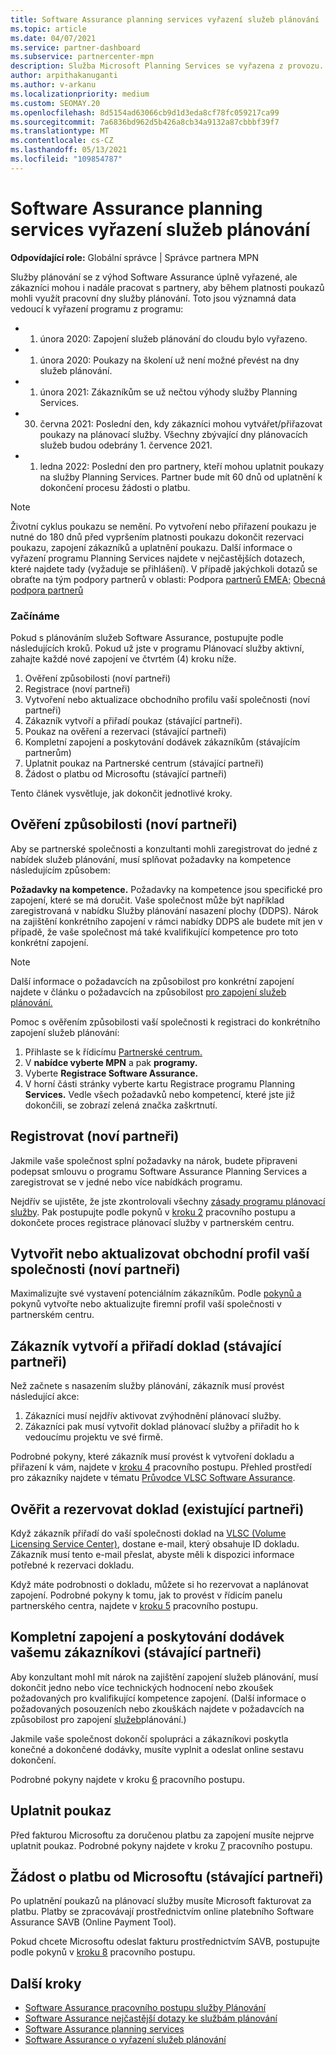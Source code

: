 ```yaml
---
title: Software Assurance planning services vyřazení služeb plánování
ms.topic: article
ms.date: 04/07/2021
ms.service: partner-dashboard
ms.subservice: partnercenter-mpn
description: Služba Microsoft Planning Services se vyřazena z provozu.
author: arpithakanuganti
ms.author: v-arkanu
ms.localizationpriority: medium
ms.custom: SEOMAY.20
ms.openlocfilehash: 8d5154ad63066cb9d1d3eda8cf78fc059217ca99
ms.sourcegitcommit: 7a6836bd962d5b426a8cb34a9132a87cbbbf39f7
ms.translationtype: MT
ms.contentlocale: cs-CZ
ms.lasthandoff: 05/13/2021
ms.locfileid: "109854787"
---
```

# <a name="software-assurance-planning-services-retirement"></a>Software Assurance planning services vyřazení služeb plánování

**Odpovídající role:** Globální správce | Správce partnera MPN


Služby plánování se z výhod Software Assurance úplně vyřazené, ale zákazníci mohou i nadále pracovat s partnery, aby během platnosti poukazů mohli využít pracovní dny služby plánování. Toto jsou významná data vedoucí k vyřazení programu z programu: 

- 1. února 2020: Zapojení služeb plánování do cloudu bylo vyřazeno.  
- 1. února 2020: Poukazy na školení už není možné převést na dny služeb plánování.  
- 1. února 2021: Zákazníkům se už nečtou výhody služby Planning Services. 
- 30. června 2021: Poslední den, kdy zákazníci mohou vytvářet/přiřazovat poukazy na plánovací služby. Všechny zbývající dny plánovacích služeb budou odebrány 1. července 2021.
- 1. ledna 2022: Poslední den pro partnery, kteří mohou uplatnit poukazy na služby Planning Services. Partner bude mít 60 dnů od uplatnění k dokončení procesu žádosti o platbu.  

>[!NOTE]
>Životní cyklus poukazu se nemění. Po vytvoření nebo přiřazení poukazu je nutné do 180 dnů před vypršením platnosti poukazu dokončit rezervaci poukazu, zapojení zákazníků a uplatnění poukazu.  Další informace o vyřazení programu Planning [](https://partner.microsoft.com/resources/collection/software-assurance-benefit-changes#/) Services najdete v nejčastějších dotazech, které najdete tady (vyžaduje se přihlášení).  V případě jakýchkoli dotazů se obraťte na tým podpory partnerů v oblasti: Podpora [partnerů EMEA;](mailto:savoucher@msdirectservices.com) [Obecná podpora partnerů](https://partner.microsoft.com/dashboard/support/servicerequests)


### <a name="get-started"></a>Začínáme

Pokud s plánováním služeb Software Assurance, postupujte podle následujících kroků. Pokud už jste v programu Plánovací služby aktivní, zahajte každé nové zapojení ve čtvrtém (4) kroku níže.

1. Ověření způsobilosti (noví partneři)
2. Registrace (noví partneři)
3. Vytvoření nebo aktualizace obchodního profilu vaší společnosti (noví partneři)
4. Zákazník vytvoří a přiřadí poukaz (stávající partneři).
5. Poukaz na ověření a rezervaci (stávající partneři)
6. Kompletní zapojení a poskytování dodávek zákazníkům (stávajícím partnerům)
7. Uplatnit poukaz na Partnerské centrum (stávající partneři)
8. Žádost o platbu od Microsoftu (stávající partneři)

Tento článek vysvětluje, jak dokončit jednotlivé kroky.

## <a name="verify-eligibility-new-partners"></a>Ověření způsobilosti (noví partneři)

Aby se partnerské společnosti a konzultanti mohli zaregistrovat do jedné z nabídek služeb plánování, musí splňovat požadavky na kompetence následujícím způsobem:

**Požadavky na kompetence.** Požadavky na kompetence jsou specifické pro zapojení, které se má doručit. Vaše společnost může být například zaregistrovaná v nabídku Služby plánování nasazení plochy (DDPS). Nárok na zajištění konkrétního zapojení v rámci nabídky DDPS ale budete mít jen v případě, že vaše společnost má také kvalifikující kompetence pro toto konkrétní zapojení.

>[!NOTE]
> Další informace o požadavcích na způsobilost pro konkrétní zapojení najdete v článku o požadavcích na způsobilost [pro zapojení služeb plánování.](software-assurance-dps-requirements.md)

Pomoc s ověřením způsobilosti vaší společnosti k registraci do konkrétního zapojení služeb plánování:

1. Přihlaste se k řídicímu [Partnerské centrum.](https://partner.microsoft.com/dashboard/home)
2. V **nabídce vyberte MPN** a pak **programy.**
3. Vyberte **Registrace Software Assurance.**
4. V horní části stránky vyberte kartu Registrace programu Planning **Services.** Vedle všech požadavků nebo kompetencí, které jste již dokončili, se zobrazí zelená značka zaškrtnutí.

## <a name="enroll-new-partners"></a>Registrovat (noví partneři)

Jakmile vaše společnost splní požadavky na nárok, budete připraveni podepsat smlouvu o programu Software Assurance Planning Services a zaregistrovat se v jedné nebo více nabídkách programu.

Nejdřív se ujistěte, že jste zkontrolovali všechny [zásady programu plánovací služby](https://go.microsoft.com/fwlink/?linkid=2115984). Pak postupujte podle pokynů v [kroku 2](https://go.microsoft.com/fwlink/?linkid=2115983) pracovního postupu a dokončete proces registrace plánovací služby v partnerském centru.


## <a name="create-or-update-your-companys-business-profile-new-partners"></a>Vytvořit nebo aktualizovat obchodní profil vaší společnosti (noví partneři)

Maximalizujte své vystavení potenciálním zákazníkům. Podle [pokynů a](create-a-marketing-profile.md) pokynů vytvořte nebo aktualizujte firemní profil vaší společnosti v partnerském centru.

## <a name="customer-creates-and-assigns-voucher-existing-partners"></a>Zákazník vytvoří a přiřadí doklad (stávající partneři)

Než začnete s nasazením služby plánování, zákazník musí provést následující akce:

1. Zákazníci musí nejdřív aktivovat zvýhodnění plánovací služby.
2. Zákazníci pak musí vytvořit doklad plánovací služby a přiřadit ho k vedoucímu projektu ve své firmě.

Podrobné pokyny, které zákazník musí provést k vytvoření dokladu a přiřazení k vám, najdete v [kroku 4](https://go.microsoft.com/fwlink/?linkid=2115983) pracovního postupu. Přehled prostředí pro zákazníky najdete v tématu [Průvodce VLSC Software Assurance](https://download.microsoft.com/download/A/7/D/A7D04694-1B1E-4B18-918F-0EDCD43BA2E5/VLSC-Software-Assurance-Guide_en-US.pdf).

## <a name="validate-and-reserve-voucher-existing-partners"></a>Ověřit a rezervovat doklad (existující partneři)

Když zákazník přiřadí do vaší společnosti doklad na [VLSC (Volume Licensing Service Center)](https://www.microsoft.com/Licensing/servicecenter/default.aspx), dostane e-mail, který obsahuje ID dokladu. Zákazník musí tento e-mail přeslat, abyste měli k dispozici informace potřebné k rezervaci dokladu.

Když máte podrobnosti o dokladu, můžete si ho rezervovat a naplánovat zapojení. Podrobné pokyny k tomu, jak to provést v řídicím panelu partnerského centra, najdete v [kroku 5](https://go.microsoft.com/fwlink/?linkid=2115983) pracovního postupu.

## <a name="complete-engagement-and-provide-deliverables-to-your-customer-existing-partners"></a>Kompletní zapojení a poskytování dodávek vašemu zákazníkovi (stávající partneři)

Aby konzultant mohl mít nárok na zajištění zapojení služeb plánování, musí dokončit jedno nebo více technických hodnocení nebo zkoušek požadovaných pro kvalifikující kompetence zapojení. (Další informace o požadovaných posouzeních nebo zkouškách najdete v požadavcích na způsobilost pro zapojení [služeb](software-assurance-dps-requirements.md)plánování.)

Jakmile vaše společnost dokončí spolupráci a zákazníkovi poskytla konečné a dokončené dodávky, musíte vyplnit a odeslat online sestavu dokončení.

Podrobné pokyny najdete v kroku [6](https://go.microsoft.com/fwlink/?linkid=2115983) pracovního postupu.

## <a name="redeem-voucher"></a>Uplatnit poukaz

Před fakturou Microsoftu za doručenou platbu za zapojení musíte nejprve uplatnit poukaz. Podrobné pokyny najdete v kroku [7](https://go.microsoft.com/fwlink/?linkid=2115983) pracovního postupu.

## <a name="request-payment-from-microsoft-existing-partners"></a>Žádost o platbu od Microsoftu (stávající partneři)

Po uplatnění poukazů na plánovací služby musíte Microsoft fakturovat za platbu. Platby se zpracovávají prostřednictvím online platebního Software Assurance SAVB (Online Payment Tool).

Pokud chcete Microsoftu odeslat fakturu prostřednictvím SAVB, postupujte podle pokynů v [kroku 8](https://go.microsoft.com/fwlink/?linkid=2115983) pracovního postupu.

## <a name="next-steps"></a>Další kroky

- [Software Assurance pracovního postupu služby Plánování](https://go.microsoft.com/fwlink/?linkid=2115983)
- [Software Assurance nejčastější dotazy ke službám plánování](https://go.microsoft.com/fwlink/?linkid=2116077)
- [Software Assurance planning services](https://go.microsoft.com/fwlink/?linkid=2115984)
- [Software Assurance o vyřazení služeb plánování](https://query.prod.cms.rt.microsoft.com/cms/api/am/binary/RE4sln9)
